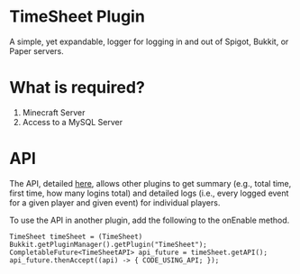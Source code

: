 # TimeSheet Plugin

A simple, yet expandable, logger for logging in and out of Spigot, Bukkit, or Paper servers. 

# What is required?

1. Minecraft Server
2. Access to a MySQL Server

# API

The API, detailed [here](https://github.com/NinjaCursor/TimeLogger/blob/6cdbe190bb7479941bb9dfd8fc8d1c60685415c4/src/main/java/TimeSheet/Main/PluginInterfacePublic.java#L6-L31), allows
other plugins to get summary (e.g., total time, first time, how many logins total) and detailed logs (i.e., every logged event for a given player and given event) for individual players.

To use the API in another plugin, add the following to the onEnable method.

```
TimeSheet timeSheet = (TimeSheet) Bukkit.getPluginManager().getPlugin("TimeSheet");
CompletableFuture<TimeSheetAPI> api_future = timeSheet.getAPI();
api_future.thenAccept((api) -> { CODE_USING_API; });
```
